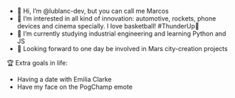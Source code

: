 - 👋 Hi, I’m @lublanc-dev, but you can call me Marcos
- 👀 I’m interested in all kind of innovation: automotive, rockets, phone devices and cinema specially. I love basketball! #ThunderUp🔵
- 🌱 I’m currently studying industrial engineering and learning Python and JS
- 🎯 Looking forward to one day be involved in Mars city-creation projects

🏆 Extra goals in life:

- Having a date with Emilia Clarke
- Have my face on the PogChamp emote

<!---
lublanc-dev/lublanc-dev is a ✨ special ✨ repository because its `README.md` (this file) appears on your GitHub profile.
You can click the Preview link to take a look at your changes.
--->

